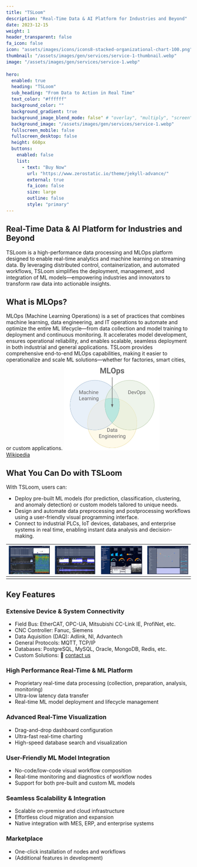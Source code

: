 ```yaml
---
title: "TSLoom"
description: "Real-Time Data & AI Platform for Industries and Beyond"
date: 2023-12-15
weight: 1
header_transparent: false
fa_icon: false
icon: "assets/images/icons/icons8-stacked-organizational-chart-100.png"
thumbnail: "/assets/images/gen/services/service-1-thumbnail.webp"
image: "/assets/images/gen/services/service-1.webp"

hero:
  enabled: true
  heading: "TSLoom"
  sub_heading: "From Data to Action in Real Time"
  text_color: "#ffffff"
  background_color: ""
  background_gradient: true
  background_image_blend_mode: false" # "overlay", "multiply", "screen"
  background_image: "/assets/images/gen/services/service-1.webp"
  fullscreen_mobile: false
  fullscreen_desktop: false
  height: 660px
  buttons:
    enabled: false
    list:
      - text: "Buy Now"
        url: "https://www.zerostatic.io/theme/jekyll-advance/"
        external: true
        fa_icon: false
        size: large
        outline: false
        style: "primary"
---
```


## Real-Time Data & AI Platform for Industries and Beyond
 
TSLoom is a high-performance data processing and MLOps platform designed to enable real-time analytics and machine learning on streaming data. By leveraging distributed control, containerization, and automated workflows, TSLoom simplifies the deployment, management, and integration of ML models—empowering industries and innovators to transform raw data into actionable insights.

## What is MLOps?

MLOps (Machine Learning Operations) is a set of practices that combines machine learning, data engineering, and IT operations to automate and optimize the entire ML lifecycle—from data collection and model training to deployment and continuous monitoring. It accelerates model development, ensures operational reliability, and enables scalable, seamless deployment in both industrial and general applications. 
TSLoom provides comprehensive end-to-end MLOps capabilities, making it easier to operationalize and scale ML solutions—whether for factories, smart cities, or custom applications.
<img src="/assets/images/gen/services/mlops.webp" alt="MLOps" width="260"/>
<br>
[Wikipedia](https://en.wikipedia.org/wiki/MLOps)


<!--{% include framework/shortcodes/figure.html src="/assets/images/gen/content/content-1.webp" title="Steve Francia" caption="Designing in Figma" alt="Photo of designing a website in Figma" link="https://figma.com" target="_blank" %}-->

## What You Can Do with TSLoom

With TSLoom, users can:
- Deploy pre-built ML models (for prediction, classification, clustering, and anomaly detection) or custom models tailored to unique needs.
- Design and automate data preprocessing and postprocessing workflows using a user-friendly visual programming interface.
- Connect to industrial PLCs, IoT devices, databases, and enterprise systems in real time, enabling instant data analysis and decision-making.   

|<img src="/assets/images/gen/services/tsloom1.webp" width="200">|<img src="/assets/images/gen/services/tsloom2.webp" width="200">|<img src="/assets/images/gen/services/tsloom3.webp" width="200">|<img src="/assets/images/gen/services/tsloom4.webp" width="200">|
|---|---|---|---|
|||||

## Key Features

### Extensive Device & System Connectivity
- Field Bus: EtherCAT, OPC-UA, Mitsubishi CC-Link IE, ProfiNet, etc.
- CNC Controller: Fanuc, Siemens
- Data Aquisition (DAQ): Adlink, NI, Advantech
- General Protocols: MQTT, TCP/IP
- Databases: PostgreSQL, MySQL, Oracle, MongoDB, Redis, etc.
- Custom Solutions: 📩 [contact us](mailto:info@vcanus.com)

### High Performance Real-Time & ML Platform
- Proprietary real-time data processing (collection, preparation, analysis, monitoring)
- Ultra-low latency data transfer
- Real-time ML model deployment and lifecycle management

### Advanced Real-Time Visualization
- Drag-and-drop dashboard configuration
- Ultra-fast real-time charting
- High-speed database search and visualization

### User-Friendly ML Model Integration
- No-code/low-code visual workflow composition
- Real-time monitoring and diagnostics of workflow nodes
- Support for both pre-built and custom ML models

### Seamless Scalability & Integration
- Scalable on-premise and cloud infrastructure
- Effortless cloud migration and expansion
- Native integration with MES, ERP, and enterprise systems

### Marketplace
- One-click installation of nodes and workflows
- (Additional features in development)


<!--{% include framework/shortcodes/youtube.html id='2M6dJ2Uynhg' %}-->


